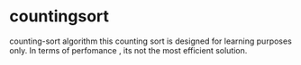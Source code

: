 # countingsort
counting-sort algorithm
this counting sort is designed for learning purposes only. In terms of perfomance , its not the most efficient solution.
